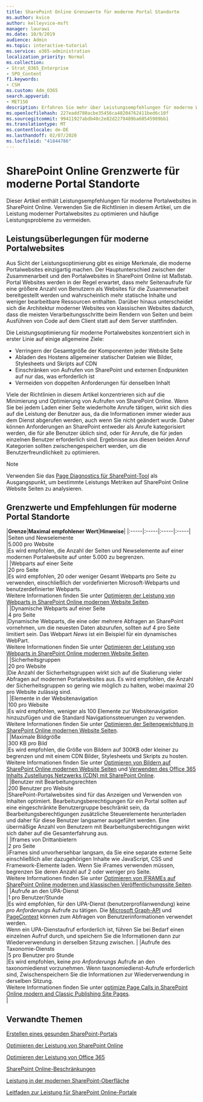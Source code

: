 ```yaml
---
title: SharePoint Online Grenzwerte für moderne Portal Standorte
ms.author: kvice
author: kelleyvice-msft
manager: laurawi
ms.date: 10/9/2019
audience: Admin
ms.topic: interactive-tutorial
ms.service: o365-administration
localization_priority: Normal
ms.collection:
- Strat_O365_Enterprise
- SPO_Content
f1.keywords:
- CSH
ms.custom: Adm_O365
search.appverid:
- MET150
description: Erfahren Sie mehr über Leistungsempfehlungen für moderne Websites in SharePoint Online.
ms.openlocfilehash: 227eadd780acbe35456ca48204762411bed6c10f
ms.sourcegitcommit: 99411927abdb40c2e82d2279489ba60545989bb1
ms.translationtype: MT
ms.contentlocale: de-DE
ms.lasthandoff: 02/07/2020
ms.locfileid: "41844786"
---
```

# <a name="sharepoint-online-modern-portal-site-limits"></a>SharePoint Online Grenzwerte für moderne Portal Standorte

Dieser Artikel enthält Leistungsempfehlungen für moderne Portalwebsites in SharePoint Online. Verwenden Sie die Richtlinien in diesem Artikel, um die Leistung moderner Portalwebsites zu optimieren und häufige Leistungsprobleme zu vermeiden.

## <a name="performance-considerations-for-modern-portal-sites"></a>Leistungsüberlegungen für moderne Portalwebsites

Aus Sicht der Leistungsoptimierung gibt es einige Merkmale, die moderne Portalwebsites einzigartig machen. Der Hauptunterschied zwischen der Zusammenarbeit und den Portalwebsites in SharePoint Online ist Maßstab. Portal Websites werden in der Regel erwartet, dass mehr Seitenaufrufe für eine größere Anzahl von Benutzern als Websites für die Zusammenarbeit bereitgestellt werden und wahrscheinlich mehr statische Inhalte und weniger bearbeitbare Ressourcen enthalten. Darüber hinaus unterscheidet sich die Architektur moderner Websites von klassischen Websites dadurch, dass die meisten Verarbeitungsschritte beim Rendern von Seiten und beim Ausführen von Code auf dem Client statt auf dem Server stattfinden.

Die Leistungsoptimierung für moderne Portalwebsites konzentriert sich in erster Linie auf einige allgemeine Ziele:

- Verringern der Gesamtgröße der Komponenten jeder Website Seite
- Abladen des Hostens allgemeiner statischer Dateien wie Bilder, Stylesheets und Skripts auf CDN
- Einschränken von Aufrufen von SharePoint und externen Endpunkten auf nur das, was erforderlich ist
- Vermeiden von doppelten Anforderungen für denselben Inhalt

Viele der Richtlinien in diesem Artikel konzentrieren sich auf die Minimierung und Optimierung von Aufrufen von SharePoint Online. Wenn Sie bei jedem Laden einer Seite wiederholte Anrufe tätigen, wirkt sich dies auf die Leistung der Benutzer aus, da die Informationen immer wieder aus dem Dienst abgerufen werden, auch wenn Sie nicht geändert wurde. Daher können Anforderungen an SharePoint entweder als Anrufe kategorisiert werden, die für alle Benutzer üblich sind, oder für Anrufe, die für jeden einzelnen Benutzer erforderlich sind. Ergebnisse aus diesen beiden Anruf Kategorien sollten zwischengespeichert werden, um die Benutzerfreundlichkeit zu optimieren.

>[!NOTE]
>Verwenden Sie das [Page Diagnostics für SharePoint-Tool](https://aka.ms/perftool) als Ausgangspunkt, um bestimmte Leistungs Metriken auf SharePoint Online Website Seiten zu analysieren.

## <a name="modern-portal-site-limits-and-recommendations"></a>Grenzwerte und Empfehlungen für moderne Portal Standorte

|**Grenze**|**Maximal empfohlener Wert**|**Hinweise**|
|:-----|:-----|:-----|:-----|
|Seiten und Newselemente  <br/> |5.000 pro Website  <br/> |Es wird empfohlen, die Anzahl der Seiten und Newselemente auf einer modernen Portalwebsite auf unter 5.000 zu begrenzen.  <br/> |
|Webparts auf einer Seite  <br/> |20 pro Seite  <br/> |Es wird empfohlen, 20 oder weniger Gesamt Webparts pro Seite zu verwenden, einschließlich der vordefinierten Microsoft-Webparts und benutzerdefinierter Webparts. <br/> Weitere Informationen finden Sie unter [Optimieren der Leistung von Webparts in SharePoint Online modernen Website Seiten](modern-web-part-optimization.md).  <br/> |
|Dynamische Webparts auf einer Seite  <br/> |4 pro Seite  <br/> |Dynamische Webparts, die eine oder mehrere Abfragen an SharePoint vornehmen, um die neuesten Daten abzurufen, sollten auf 4 pro Seite limitiert sein. Das Webpart _News_ ist ein Beispiel für ein dynamisches WebPart. <br/> Weitere Informationen finden Sie unter [Optimieren der Leistung von Webparts in SharePoint Online modernen Website Seiten](modern-web-part-optimization.md).    <br/> |
|Sicherheitsgruppen  <br/> |20 pro Website  <br/> |Die Anzahl der Sicherheitsgruppen wirkt sich auf die Skalierung vieler Abfragen auf modernen Portalwebsites aus. Es wird empfohlen, die Anzahl der Sicherheitsgruppen so gering wie möglich zu halten, wobei maximal 20 pro Website zulässig sind.  <br/> |
|Elemente in der Websitenavigation  <br/> |100 pro Website  <br/> |Es wird empfohlen, weniger als 100 Elemente zur Websitenavigation hinzuzufügen und die Standard Navigationssteuerungen zu verwenden.  <br/> Weitere Informationen finden Sie unter [Optimieren der Seitengewichtung in SharePoint Online modernen Website Seiten](modern-page-weight-optimization.md). <br/> |
|Maximale Bildgröße  <br/> |300 KB pro Bild  <br/> |Es wird empfohlen, die Größe von Bildern auf 300KB oder kleiner zu begrenzen und mit einem CDN Bilder, Stylesheets und Skripts zu hosten. <br/>Weitere Informationen finden Sie unter [Optimieren von Bildern auf SharePoint Online modernen Website Seiten](modern-image-optimization.md) und [Verwenden des Office 365 Inhalts Zustellungs Netzwerks (CDN) mit SharePoint Online](use-office-365-cdn-with-spo.md).  <br/> |
|Benutzer mit Bearbeitungsrechten  <br/> |200 Benutzer pro Website  <br/> |SharePoint-Portalwebsites sind für das Anzeigen und Verwenden von Inhalten optimiert. Bearbeitungsberechtigungen für ein Portal sollten auf eine eingeschränkte Benutzergruppe beschränkt sein, da Bearbeitungsberechtigungen zusätzliche Steuerelemente herunterladen und daher für diese Benutzer langsamer ausgeführt werden. Eine übermäßige Anzahl von Benutzern mit Bearbeitungsberechtigungen wirkt sich daher auf die Gesamterfahrung aus. <br/> |
|Iframes von Drittanbietern  <br/> |2 pro Seite  <br/> |iFrames sind unvorhersehbar langsam, da Sie eine separate externe Seite einschließlich aller dazugehörigen Inhalte wie JavaScript, CSS und Framework-Elemente laden. Wenn Sie iFrames verwenden müssen, begrenzen Sie deren Anzahl auf 2 oder weniger pro Seite.<br/> Weitere Informationen finden Sie unter [Optimieren von IFRAMEs auf SharePoint Online modernen und klassischen Veröffentlichungssite Seiten](modern-iframe-optimization.md). <br/> |
|Aufrufe an den UPA-Dienst  <br/> |1 pro Benutzer/Stunde  <br/> |Es wird empfohlen, für den UPA-Dienst (benutzerprofilanwendung) keine _pro Anforderungs_ Aufrufe zu tätigen. Die [Microsoft Graph-API](https://docs.microsoft.com/graph/call-api) und [PageContext](https://docs.microsoft.com/javascript/api/sp-page-context/pagecontext?view=sp-typescript-latest) können zum Abfragen von Benutzerinformationen verwendet werden.  <br/> Wenn ein UPA-Dienstaufruf erforderlich ist, führen Sie bei Bedarf einen einzelnen Aufruf durch, und speichern Sie die Informationen dann zur Wiederverwendung in derselben Sitzung zwischen. |
|Aufrufe des Taxonomie-Diensts  <br/> |5 pro Benutzer pro Stunde  <br/> |Es wird empfohlen, keine _pro Anforderungs_ Aufrufe an den taxonomiedienst vorzunehmen. Wenn taxonomiedienst-Aufrufe erforderlich sind, Zwischenspeichern Sie die Informationen zur Wiederverwendung in derselben Sitzung. <br/> Weitere Informationen finden Sie unter [optimize Page Calls in SharePoint Online modern and Classic Publishing Site Pages](modern-page-call-optimization.md). <br/> |

## <a name="related-topics"></a>Verwandte Themen

[Erstellen eines gesunden SharePoint-Portals](https://docs.microsoft.com/sharepoint/portal-health)

[Optimieren der Leistung von SharePoint Online](tune-sharepoint-online-performance.md)

[Optimieren der Leistung von Office 365](tune-office-365-performance.md)

[SharePoint Online-Beschränkungen](https://docs.microsoft.com/office365/servicedescriptions/sharepoint-online-service-description/sharepoint-online-limits)

[Leistung in der modernen SharePoint-Oberfläche](https://docs.microsoft.com/sharepoint/modern-experience-performance)

[Leitfaden zur Leistung für SharePoint Online-Portale](https://docs.microsoft.com/sharepoint/dev/solution-guidance/portal-performance)
